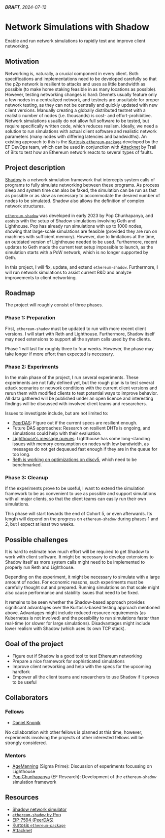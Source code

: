 ***DRAFT**, 2024-07-12*

# Network Simulations with Shadow

Enable and run network simulations to rapidly test and improve client networking.

## Motivation

Networking is, naturally, a crucial component in every client. Both specifications and implementations need to be developed carefully so that the p2p network is resilient to attacks and uses as little bandwidth as possible (to make home staking feasible in as many locations as possible). However, testing networking changes is hard: Devnets usually feature only a few nodes in a centralized network, and testnets are unsuitable for proper network testing, as they can not be centrally and quickly updated with new client versions. Manually creating a globally distributed testnet with a realistic number of nodes (i.e. thousands) is cost- and effort-prohibitive. Network simulations usually do not allow full software to be tested, but require specifically written code, which reduces realism. Ideally, we need a solution to run simulations with actual client software and realistic network parameters (many nodes with differing latencies and bandwidths). An existing approach to this is the [Kurtosis `ethereum-package`][4] developed by the EF DevOps team, which can be used in conjunction with [Attacknet][5] by Trail of Bits to test how an Ethereum network reacts to several types of faults.

## Project description

[Shadow][1] is a network simulation framework that intercepts system calls of programs to fully simulate networking between these programs. As process sleep and system time can also be faked, the simulation can be run as fast as possible or as slow as necessary to accommodate the desired number of nodes to be simulated. Shadow also allows the definition of complex network structures.

[`ethereum-shadow`][2] was developed in early 2023 by Pop Chunhapanya, and assists with the setup of Shadow simulations involving Geth and Lighthouse. Pop has already run simulations with up to 1000 nodes, showing that large-scale simulations are feasible (provided they are run on machines with sufficient memory). However, due to limitations at the time, an outdated version of Lighthouse needed to be used. Furthermore, recent updates to Geth made the current test setup impossible to launch, as the simulation starts with a PoW network, which is no longer supported by Geth.

In this project, I will fix, update, and extend `ethereum-shadow`. Furthermore, I will run network simulations to assist current R&D and analyze improvements to client networking.

## Roadmap

The project will roughly consist of three phases.

### Phase 1: Preparation

First, `ethereum-shadow` must be updated to run with more recent client versions. I will start with Reth and Lighthouse. Furthermore, Shadow itself may need extensions to support all the system calls used by the clients.

Phase 1 will last for roughly three to four weeks. However, the phase may take longer if more effort than expected is necessary.

### Phase 2: Experiments

In the main phase of the project, I run several experiments. These experiments are not fully defined yet, but the rough plan is to test several attack scenarios or network conditions with the current client versions and rerun them with modified clients to test potential ways to improve behavior. All data gathered will be published under an open licence and interesting findings will be discussed with involved client teams and researchers.

Issues to investigate include, but are not limited to:
- [PeerDAS][3]: Figure out if the current specs are resilient enough.
- Future DAS approaches: Research on resilient DHTs is ongoing, and simulations could help with their evaluation.
- [Lighthouse's message queues][6]: Lighthouse has some long-standing issues with memory consumption on nodes with low bandwidth, as messages do not get dequeued fast enough if they are in the queue for too long.
- [Reth is working on optimizations on discv5][7], which need to be benchmarked.

### Phase 3: Cleanup

If the experiments prove to be useful, I want to extend the simulation framework to be as convenient to use as possible and support simulations with all major clients, so that the client teams can easily run their own simulations.

This phase will start towards the end of Cohort 5, or even afterwards. Its length will depend on the progress on `ethereum-shadow` during phases 1 and 2, but I expect at least two weeks.

## Possible challenges

It is hard to estimate how much effort will be required to get Shadow to work with client software. It might be necessary to develop extensions to Shadow itself as more system calls might need to be implemented to properly run Reth and Lighthouse.

Depending on the experiment, it might be necessary to simulate with a large amount of nodes. For economic reasons, such experiments must be carefully thought out and prepared. Running simulations on that scale might also cause performance and stability issues that need to be fixed.

It remains to be seen whether the Shadow-based approach provides significant advantages over the Kurtosis-based testing approach mentioned above. Advantages might include reduced resource requirements (as Kubernetes is not involved) and the possibility to run simulations faster than real-time (or slower for large simulations). Disadvantages might include lower realism with Shadow (which uses its own TCP stack).

## Goal of the project

- Figure out if Shadow is a good tool to test Ethereum networking
- Prepare a nice framework for sophisticated simulations
- Improve client networking and help with the specs for the upcoming hardfork
- Empower all the client teams and researchers to use Shadow if it proves to be useful

## Collaborators

### Fellows

- [Daniel Knopik](https://github.com/dknopik)

No collaboration with other fellows is planned at this time, however, experiments involving the projects of other interested fellows will be strongly considered.

### Mentors

- [AgeManning](https://github.com/AgeManning) (Sigma Prime): Discussion of experiments focussing on Lighthouse
- [Pop Chunhapanya](https://github.com/ppopth) (EF Research): Development of the `ethereum-shadow` simulation framework

## Resources

- [Shadow network simulator][1]
- [`ethereum-shadow` by Pop][2]
- [EIP-7594 (PeerDAS)][3]
- [Kurtosis `ethereum-package`][4]
- [Attacknet][5]

[1]: https://shadow.github.io/
[2]: https://github.com/ppopth/ethereum-shadow
[3]: https://eips.ethereum.org/EIPS/eip-7594
[4]: https://github.com/ethpandaops/ethereum-package
[5]: https://github.com/crytic/attacknet
[6]: https://github.com/sigp/lighthouse/issues/2989
[7]: https://github.com/paradigmxyz/reth/issues/6216
